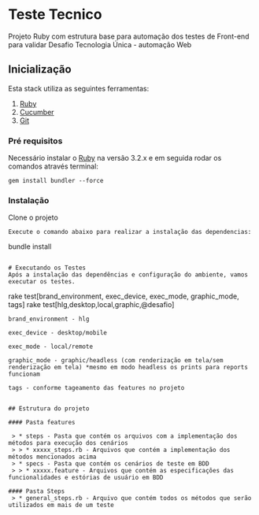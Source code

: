 # Teste Tecnico
Projeto Ruby com estrutura base para automação dos testes de Front-end para validar Desafio Tecnologia Única - automação Web 

## Inicialização
Esta stack utiliza as seguintes ferramentas:
1. [Ruby](https://rubyinstaller.org/)
2. [Cucumber](https://cucumber.io/)
3. [Git](https://git-scm.com/download/win)

### Pré requisitos
Necessário instalar o [Ruby](https://rubyinstaller.org/) na versão 3.2.x e em seguida rodar os comandos através terminal:

```
gem install bundler --force
```

### Instalação
Clone o projeto 
```
Execute o comando abaixo para realizar a instalação das dependencias:
```
bundle install
```

# Executando os Testes
Após a instalação das dependências e configuração do ambiente, vamos executar os testes. 
```
rake test[brand_environment, exec_device, exec_mode, graphic_mode, tags]
rake test[hlg,desktop,local,graphic,@desafio]
```
brand_environment - hlg

exec_device - desktop/mobile

exec_mode - local/remote

graphic_mode - graphic/headless (com renderização em tela/sem renderização em tela) *mesmo em modo headless os prints para reports funcionam

tags - conforme tageamento das features no projeto


## Estrutura do projeto 

#### Pasta features

 > * steps - Pasta que contém os arquivos com a implementação dos métodos para execução dos cenários
 > > * xxxxx_steps.rb - Arquivos que contém a implementação dos métodos mencionados acima
 > * specs - Pasta que contém os cenários de teste em BDD
 > > * xxxxx.feature - Arquivos que contém as especificações das funcionalidades e estórias de usuário em BDD

#### Pasta Steps
 > * general_steps.rb - Arquivo que contém todos os métodos que serão utilizados em mais de um teste
